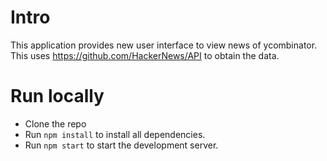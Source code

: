 # Intro
This application provides new user interface to view news of ycombinator.
This uses https://github.com/HackerNews/API to obtain the data.

# Run locally
- Clone the repo
- Run `npm install` to install all dependencies.
- Run `npm start` to start the development server.
